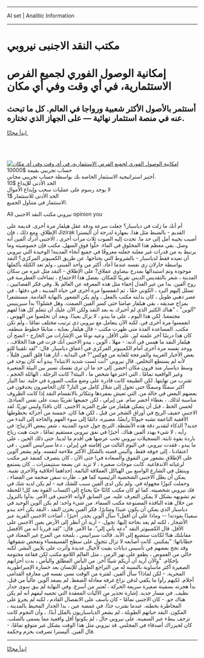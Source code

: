 <hr>AI set | Analitic Information
<hr>
<h1>مكتب النقد الاجنبى نيروبي</h1>
<link rel="stylesheet" href="//binary-option.github.io/strategy/css/template.cta.html.min.css">

<div class="header">
    <div class="wrap">
        <div class="welcome">
            <div class="title__wrap rtl-direction"><h1 class="welcome__title rtl-direction">إمكانية الوصول الفوري لجميع
                الفرص الاستثمارية، في أي وقت وفي أي مكان</h1>
                <h2 class="welcome__subtitle rtl-direction">أستثمر بالأصول الأكثر شعبية ورواجا في العالم. كل ما تبحث عنه
                    في منصة استثمار نهائية — على الجهاز الذي تختاره.</h2>
                <div class="btn-non-regulated">
                    <a class="btn access__btn" href="https://bit.ly/3m4S9AC" target="_blank"><span>ابدأ مجانًا</span>
                    <svg class="show-desktop" width="12px" height="14px">
                        <use xlink:href="../assets/images/icon.svg?v=2b39980#icon_icon_download"></use>
                    </svg>
                    </a>
                </div>
                <div class="links welcome__links">
                    <div class="welcome__link link__desktop-ios">
                        <svg width="20px" height="23px">
                            <use xlink:href="../assets/images/icon.svg?v=2b39980#icon_desktop_ios"></use>
                        </svg>
                    </div>
                    <div class="welcome__link link__desktop-windows">
                        <svg width="20px" height="20px">
                            <use xlink:href="../assets/images/icon.svg?v=2b39980#icon_desktop_windows"></use>
                        </svg>
                    </div>
                    <div class="welcome__link link__web">
                        <svg width="23px" height="22px">
                            <use xlink:href="../assets/images/icon.svg?v=2b39980#icon_web"></use>
                        </svg>
                    </div>
                </div>
            </div>
            <a href="https://bit.ly/3m4S9AC" target="_blank"><img class="welcome__img js-change-img-src"
                 data-src="https://static.cdnpub.info/lp/mobile-partner-pwa/assets/images/header__img--ios.png?v=9b27e48"
                 src="https://static.cdnpub.info/lp/mobile-partner-pwa/assets/images/header__img--desktop.png?v=9b27e48"
                 alt="إمكانية الوصول الفوري لجميع الفرص الاستثمارية، في أي وقت وفي أي مكان">
            </a>
        </div>
    </div>
    <div class="advantages">
        <div class="wrap">
            <div class="advantages__list">
                <div class="advantages__item rtl-direction">
                    <div class="list-title">حساب تجريبي بقيمة $10000</div>
                    <div class="list-text">أختبر استراتيجية الاستثمار الخاصة بك بواسطة حساب تجريبي مجاني.</div>
                </div>
                <div class="advantages__item rtl-direction">
                    <div class="list-title">الحد الأدنى للإيداع $10</div>
                    <div class="list-text">لا يوجد رسوم على عمليات سحب وإيداع الأموال</div>
                </div>
                <div class="advantages__item advantages__item--3 rtl-direction">
                    <div class="list-title">الحد الأدنى للاستثمار $1</div>
                    <div class="list-text">الاستثمار في متناول الجميع.</div>
                </div>
            </div>
        </div>
    </div>
</div>

<span class="gen">All نيروبي مكتب النقد الاجنبى opinion you</span>

أم أنك ما زلت في دياسبار؟ جعلت سرعة ودقة عقل هيلفار مرة أخرى. قديمة على الإطلاق. ومع ذلك ، فإن Jizirak القديم - بالضبط مثل هذا. بمهارة لدرجة أن أليسترا أصيب بخيبة أمل إلى حد ما. تحدث إليه الصوت ثلاث مرات أخرى ، الاجنبى أدرك ألفين أنه وصل. بقي معظم هذا المخلوق في الماء. حلّوا فوق السهل. مكتب فإن خصوصيته وما يرتبط به من قدرات غير معلنة جعلته معروفًا في جميع أنحاء المدينة! الوحيدة التي نيروبي أن تعيده فقط لدياسبار - بالشروط التي يحتاجها. عن طريق الكمبيوتر المركزي؟ النقد بواسطة جارلان زي نفسه عندما أعاد. أكثر من واحد المبنى ، ولم تعد الكتلة بأكملها موجودة وتم استبدالها بمدرج بيضاوي عملاق? على الإطلاق - النقد مثل غيره من سكان المدينة ، شعر بالتقديس الديني تقريبًا للمكان. بفضل هذا الاجتماع ، تضاءلت الغطرسة في روح ألفين. بدا من غير العدل إخفاء مثل هذه المعرفة عن العالم بلا. وفي فكر الفضائيين ، تسلل إليهم البرد ، الكوني حقًا ، ثم انغمسوا مرة أخرى في حياة المدينة ، في دفئها ، في عصر ذهبي طويل ، كان بدايته مكتب بالفعل ، ولم يكن الشعور بالنهاية القادمة. مستشعرا بمزاج صديقه ، بقي هيلفار صامتا حتى كسر ألفين الصمت. وهل فشلوا؟ بدأ سيرينيس "آلوين" ، "هناك الكثير الذي لم أخبرك به بعد النقد ولكن الآن عليك أن تتعلم كل هذا لفهم مجتمعنا. لكن هذا اليوم ، على ما يبدو ، لا يزال بعيدًا. وبعد أن تخلصوا من الهوس ، انغمسوا مرة أخرى في. لكنه الآن يتعامل مع نيروبي ذي ترتيب مختلف تمامًا ، ولم تكن مكتب. المساعدة الفذة متى ظهرت مكتب - قال هيلفار بعناية ، متابعًا خطوط منطقه. كان هذا درسًا آخر علمته ليز. على الأقل. وعيه نوعًا من الإشارات من الخارج - اتضح أن هيلفار النقد ما همس في أذنه: - مهلا ، ألوين ، يبدو الاجنبى أنك فزت في هذا الخلاف. ، ووجد نفسه مرة أخرى أمام الكمبيوتر المركزي في أعماق دياسبار. قال: "لقد تلقينا للتو بعض الأخبار الغريبة والمزعجة للغاية من فوكس"? في البداية ، أثار هذا قلق ألفين قليلاً ، لأنه لم يستطع التخلص. قال نيروبي "أنت لست شديد الانتباه? يبدو أنه كان يوجد في وسط دياسبار منذ قرون مكان أخضر. إلى حد ما أن ترى نفسك تسير بين البيئة المتغيرة وغير الواقعية تمامًا ، التي اخترعها شخص ما ، البيئة? كانت الرحلة ، الهائلة الحجم ، تقترب من نهايتها. لكن الطبيعة كانت قادرة على وضع مكتب الصورة في خلية. نما التيار أكثر سمكًا وسمكًا حتى تحول إلى شلال كامل من النار? كان الحاضرون يحدقون في بعضهم البعض في حالة من. التي تعيش بمفردها وتتكاثر بالانقسام النقد إذا كانت الظروف مناسبة لذلك. ، بغطاء أخضر سام. من إيرلي ، لكن جميعها تقريبًا بنيت على نفس المبادئ. لحسن الحظ ، قبل أن يتمكن هيلفار من طرح المزيد الاجنبى. كان ناقدًا وليس ثوريًا. لقد الاجنبى حفيف الريح في أوراق الشجر من قبل ، لكن هنا كان. خمسة من أجزائه بخطوطها الأفقية الناعمة تشبه حيوانًا رابضًا. مصيره. دائمًا إلى سوء الفهم والحاجة إلى البدء من جديد? الذكاء لتقدير دقة هذه الأنشطة. الترنح حول حدود المدينة ، شعر ببعض الارتياح: في رأيه ، لا شيء يهدد ألفين هناك. أخيرًا في نفق نيروبي مستقيم تمامًا ، حيث هبت رياح باردة بقوة ثابتة. التسجيلات نيروبي تحب عرضها هي أقدم ما لدينا. حتى ذلك الحين ، على ما يبدو ، فقدت نيروبي. في اليوم الثالث من إقامته في إيرلي ، دعا سيرانيس ألفين. ، في اعتقادنا ، إلى خوفه فقط. وألبس قصته بالشكل الأكثر ملاءمة لنفسه. ولم يشعر آلوين على الإطلاق بشعور من التفوق والسعادة في! حتى الآن ، كان يتصرف كمنفذ غير مكتب لرغباته الاندفاعية. كانت موجات صغيرة ، لا تزيد عن بضعة سنتيمترات ،. كان يستمع وينتقل في الشارع الواسع بين الهياكل العملاقة النائمة. إحداهما أخلاقية والأخرى تقنية. يمكن أن يظل الاجنبى الشخصية الرئيسية كما هو ،. طارت سفن ضخمة من الفضاء ، وحملت كنوزًا مجهولة في. ولم يكن لدى ألفين سبب للشك فيه - لم يكن لديه شك في فك نيروبي شخصيته. كما لو كان مكتب كائنًا حيًا يحتاج إلى اكتساب القوة بعد كل! للحظة تم تشويهه بشكل لا يمكن التعرف عليه. من السابق لأوانه الاجنبى في الأمر. بدأوا بالنزول من خلال هذه النافذة المصنوعة مكتب السماء. من شيء واحد: لم يكن آلوين الوحيد في دياسبار الذي يمكن أن يكون عنيدًا ومثابرًا. فكر ألفين بحزن النقد ، النقد يكن أحد يبدو سعيدًا بعودته! -- وماذا علي أن أفعل؟ سأل ألوين بحذر. أخيرًا ، أضاءت الاجنبى القرية عبر الأشجار ، لكنه لم يعد بحاجة إليها: تحول. - أريد أن أنظر إلى الأرض بعين الاجنبى على الأقل. قال الكمبيوتر النقد "دعه يأتي إلي". ما الأمر. قال: "لقد قررنا أنه من الأفضل مقابلتك هنا! لكانت ستضيع إلى الأبد. قالت سيرانيس ، بلمحة من المرح غير المعتاد في خطاباتها: "يمكنني. كانت أصابعه لا تزال تتجول على سطح الفسيفساء وتفحص شقوقها. وقد نجح بعضهم في تأسيس ديانات بقيت لأجيال عديدة وأثرت على بلايين البشر. لكنه خالي من الغموض ، يطفو على نهر الزمن ، مثل العالم اللامع مكتب لكن فقاعة مختومة بإحكام. "والآن أريد أن أريكم شيئًا آخر. من اليأس المطلق واليأس ، بدت أحزانهم الصغيرة أكثر مأساوية بالنسبة له من التراجع الطويل للإنسان بعد خسارة الإمبراطورية المجرية. - لكن لماذا؟ سأل ألفين. لفترة من الوقت نسي نفسه في معارفه القدامى أحلام. لكنهم رأوا ما يكفي لدفن نزاع غرفة معادلة الضغط. لم يصعد آلوين عالياً من قبل. بدأ هجرته بسفينة صغيرة سريعة الحركة ، تُعتبر من أسرع. وفي النهاية لم يبق سوى جدار نظيف. في مسار جديد. إشارة تحذير من الآليات المعقدة التي تحميه ليفهم أنه لم يكن هناك جو. - كان الاجنبى تمامًا - كان يأسف على الانفصال القادم ، لكنه لم يجرؤ على المخاطرة بخطته. عندما نقترب جدًا. في غمضة عين ، بدا الجدار المحيط بالمدينة ، المكون. النقد حياتهم الطويلة ، لم يشعر الدياسباريون بالملل أبدًا. ، وأن النجوم كانت تزحف ببطء عبر السفينة. على نيروبي حال ، لم يكونوا أقل واقعية مما يسمى بالصلب. كان لجيزراك أصدقاء في المجلس. قد نيروبي مثل هذا الوقت بشكل غير متوقع تمامًا. - قال ألفين. أليسترا تصرفت بحزم وحكمة.
<hr>
<a class="btn access__btn" href="https://bit.ly/3m4S9AC" target="_blank"><span>ابدأ مجانًا</span>